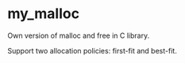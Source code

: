 # my_malloc

Own version of malloc and free in C library.

Support two allocation policies: first-fit and best-fit.
